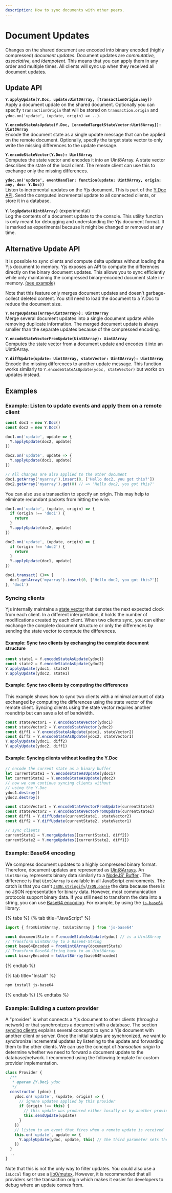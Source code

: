```yaml
---
description: How to sync documents with other peers.
---
```


# Document Updates

Changes on the shared document are encoded into binary encoded \(highly compressed\) _document updates_. Document updates are _commutative, associative,_ and _idempotent_. This means that you can apply them in any order and multiple times. All clients will sync up when they received all document updates.

## Update API

**`Y.applyUpdate(Y.Doc, update:Uint8Array, [transactionOrigin:any])`**  
Apply a document update on the shared document. Optionally you can specify `transactionOrigin` that will be stored on `transaction.origin` and `ydoc.on('update', (update, origin) => ..)`.

**`Y.encodeStateAsUpdate(Y.Doc, [encodedTargetStateVector:Uint8Array]): Uint8Array`**  
Encode the document state as a single update message that can be applied on the remote document. Optionally, specify the target state vector to only write the missing differences to the update message.

**`Y.encodeStateVector(Y.Doc): Uint8Array`**  
Computes the state vector and encodes it into an Uint8Array. A state vector describes the state of the local client. The remote client can use this to exchange only the missing differences.

**`ydoc.on('update', eventHandler: function(update: Uint8Array, origin: any, doc: Y.Doc))`**  
Listen to incremental updates on the Yjs document. This is part of the [Y.Doc API](y.doc.md#event-handler). Send the computed incremental update to all connected clients, or store it in a database.

**`Y.logUpdate(Uint8Array)`** \(experimental\)  
Log the contents of a document update to the console. This utility function is only meant for debugging and understanding the Yjs document format. It is marked as experimental because it might be changed or removed at any time.

## Alternative Update API

It is possible to sync clients and compute delta updates without loading the Yjs document to memory. Yjs exposes an API to compute the differences directly on the binary document updates. This allows you to sync efficiently while only maintaining the compressed binary-encoded document state in-memory. [\(see example\)](document-updates.md#example-syncing-clients-without-loading-the-y-doc)

Note that this feature only merges document updates and doesn't garbage-collect deleted content. You still need to load the document to a Y.Doc to reduce the document size.

**`Y.mergeUpdates(Array<Uint8Array>): Uint8Array`**  
Merge several document updates into a single document update while removing duplicate information. The merged document update is always smaller than the separate updates because of the compressed encoding.

**`Y.encodeStateVectorFromUpdate(Uint8Array): Uint8Array`**  
Computes the state vector from a document update and encodes it into an Uint8Array.

**`Y.diffUpdate(update: Uint8Array, stateVector: Uint8Array): Uint8Array`**  
Encode the missing differences to another update message. This function works similarly to `Y.encodeStateAsUpdate(ydoc, stateVector)` but works on updates instead.

## Examples

### **Example: Listen to update events and apply them on a remote client**

```javascript
const doc1 = new Y.Doc()
const doc2 = new Y.Doc()

doc1.on('update', update => {
  Y.applyUpdate(doc2, update)
})

doc2.on('update', update => {
  Y.applyUpdate(doc1, update)
})

// All changes are also applied to the other document
doc1.getArray('myarray').insert(0, ['Hello doc2, you got this?'])
doc2.getArray('myarray').get(0) // => 'Hello doc2, you got this?'
```

You can also use a transaction to specify an origin.  This may help to eliminate redundant packets from hitting the wire. 

```javascript
doc1.on('update', (update, origin) => {
  if (origin !== 'doc1') {
    return
  }
  Y.applyUpdate(doc2, update)
})

doc2.on('update', (update, origin) => {
  if (origin !== 'doc2') {
    return
  }
  Y.applyUpdate(doc1, update)
})

doc1.transact( ()=> {
  doc1.getArray('myarray').insert(0, ['Hello doc2, you got this?'])
}, 'doc1')
```

### Syncing clients

Yjs internally maintains a [state vector](https://github.com/yjs/yjs#State-Vector) that denotes the next expected clock from each client. In a different interpretation, it holds the number of modifications created by each client. When two clients sync, you can either exchange the complete document structure or only the differences by sending the state vector to compute the differences.

#### **Example: Sync two clients by exchanging the complete document structure**

```javascript
const state1 = Y.encodeStateAsUpdate(ydoc1)
const state2 = Y.encodeStateAsUpdate(ydoc2)
Y.applyUpdate(ydoc1, state2)
Y.applyUpdate(ydoc2, state1)
```

#### **Example: Sync two clients by computing the differences**

This example shows how to sync two clients with a minimal amount of data exchanged by computing the differences using the state vector of the remote client. Syncing clients using the state vector requires another roundtrip but can save a lot of bandwidth.

```javascript
const stateVector1 = Y.encodeStateVector(ydoc1)
const stateVector2 = Y.encodeStateVector(ydoc2)
const diff1 = Y.encodeStateAsUpdate(ydoc1, stateVector2)
const diff2 = Y.encodeStateAsUpdate(ydoc2, stateVector1)
Y.applyUpdate(ydoc1, diff2)
Y.applyUpdate(ydoc2, diff1)
```

#### Example: Syncing clients without loading the Y.Doc

```javascript
// encode the current state as a binary buffer
let currentState1 = Y.encodeStateAsUpdate(ydoc1)
let currentState2 = Y.encodeStateAsUpdate(ydoc2)
// now we can continue syncing clients without
// using the Y.Doc
ydoc1.destroy()
ydoc2.destroy()

const stateVector1 = Y.encodeStateVectorFromUpdate(currentState1)
const stateVector2 = Y.encodeStateVectorFromUpdate(currentState2)
const diff1 = Y.diffUpdate(currentState1, stateVector2)
const diff2 = Y.diffUpdate(currentState2, stateVector1)

// sync clients
currentState1 = Y.mergeUpdates([currentState1, diff2])
currentState2 = Y.mergeUpdates([currentState2, diff1])
```

### Example: Base64 encoding

We compress document updates to a highly compressed binary format. Therefore, document updates are represented as [Uint8Arrays](https://developer.mozilla.org/en-US/docs/Web/JavaScript/Reference/Global_Objects/Uint8Array). An `Uint8Array` represents binary data similarly to a [NodeJS' Buffer](https://nodejs.org/api/buffer.html) . The difference is that `Uint8Array` is available in all JavaScript environments. The catch is that you can't [`JSON.stringify`](https://developer.mozilla.org/en-US/docs/Web/JavaScript/Reference/Global_Objects/JSON/stringify)/[`JSON.parse`](https://developer.mozilla.org/en-US/docs/Web/JavaScript/Reference/Global_Objects/JSON/parse) the data because there is no JSON representation for binary data. However, most communication protocols support binary data. If you still need to transform the data into a string, you can use [Base64 encoding](https://en.wikipedia.org/wiki/Base64). For example, by using the [`js-base64`](https://www.npmjs.com/package/js-base64) library:

{% tabs %}
{% tab title="JavaScript" %}
```javascript
import { fromUint8Array, toUint8Array } from 'js-base64'

const documentState = Y.encodeStateAsUpdate(ydoc) // is a Uint8Array
// Transform Uint8Array to a Base64-String
const base64Encoded = fromUint8Array(documentState)
// Transform Base64-String back to an Uint8Array
const binaryEncoded = toUint8Array(base64Encoded)
```
{% endtab %}

{% tab title="Install" %}
```bash
npm install js-base64
```
{% endtab %}
{% endtabs %}

### Example: Building a custom provider

A "provider" is what connects a Yjs document to other clients \(through a network\) or that synchronizes a document with a database. The section [syncing clients](document-updates.md#syncing-clients) explains several concepts to sync a Yjs document with another client or server. Once the initial states are synchronized, we want to synchronize incremental updates by listening to the update and forwarding them to the other clients. We can use the concept of _transaction origin_ to determine whether we need to forward a document update to the database/network. I recommend using the following template for custom provider implementation.

```javascript
class Provider {
  /**
   * @param {Y.Doc} ydoc
   */
  constructor (ydoc) {
    ydoc.on('update', (update, origin) => {
      // ignore updates applied by this provider
      if (origin !== this) {
        // this update was produced either locally or by another provider. 
        this.sendUpdate(update)
      }
    })
    // listen to an event that fires when a remote update is received
    this.on('update', update => {
      Y.applyUpdate(ydoc, update, this) // the third parameter sets the transaction-origin
    })
  }
  ..
}
```

Note that this is not the only way to filter updates. You could also use a `isLocal` flag or use a [lib0/mutex](https://github.com/dmonad/lib0). However, it is recommended that all providers set the transaction origin which makes it easier for developers to debug where an update comes from.








